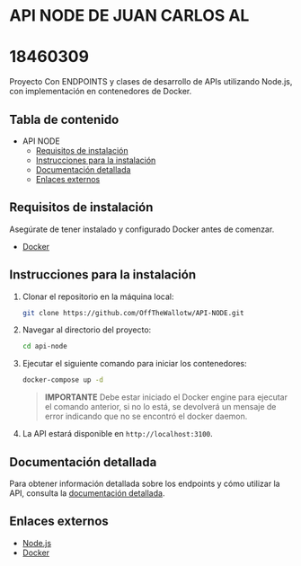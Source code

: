 # API NODE DE JUAN CARLOS AL
# 18460309

Proyecto Con ENDPOINTS y clases de desarrollo de APIs utilizando Node.js,
con implementación en contenedores de Docker.

## Tabla de contenido

- API NODE
  - [Requisitos de instalación](#requisitos-de-instalación)
  - [Instrucciones para la instalación](#instrucciones-para-la-instalación)
  - [Documentación detallada](#documentación-detallada)
  - [Enlaces externos](#enlaces-externos)

## Requisitos de instalación

Asegúrate de tener instalado y configurado Docker antes de comenzar.

- [Docker](https://www.docker.com)

## Instrucciones para la instalación

1. Clonar el repositorio en la máquina local:
   
   ```sh
   git clone https://github.com/OffTheWallotw/API-NODE.git
   ```

2. Navegar al directorio del proyecto:
   
   ```sh
   cd api-node
   ```

3. Ejecutar el siguiente comando para iniciar los contenedores:

    ```sh
    docker-compose up -d
    ```

    > **IMPORTANTE**
    > Debe estar iniciado el Docker engine para ejecutar el comando anterior,
    > si no lo está, se devolverá un mensaje de error indicando que no se
    > encontró el docker daemon.

4. La API estará disponible en `http://localhost:3100`.

## Documentación detallada

Para obtener información detallada sobre los endpoints y cómo utilizar la API,
consulta la [documentación detallada](./docs/README.md).

## Enlaces externos

- [Node.js](https://www.nodejs.org)
- [Docker](https://www.docker.com)